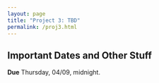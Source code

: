 ```yaml
---
layout: page
title: "Project 3: TBD"
permalink: /proj3.html
---
```


## Important Dates and Other Stuff

**Due** Thursday, 04/09, midnight.

